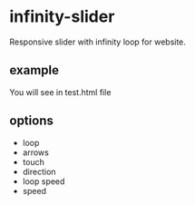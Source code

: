 # infinity-slider

Responsive slider with infinity loop for website.

## example
You will see in test.html file

## options
* loop
* arrows
* touch
* direction
* loop speed
* speed
